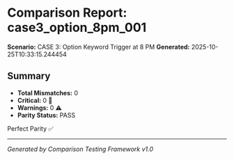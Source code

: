 # Comparison Report: case3_option_8pm_001
**Scenario:** CASE 3: Option Keyword Trigger at 8 PM
**Generated:** 2025-10-25T10:33:15.244454

## Summary
- **Total Mismatches:** 0
- **Critical:** 0 🚨
- **Warnings:** 0 ⚠️
- **Parity Status:** PASS

Perfect Parity ✅

---
*Generated by Comparison Testing Framework v1.0*